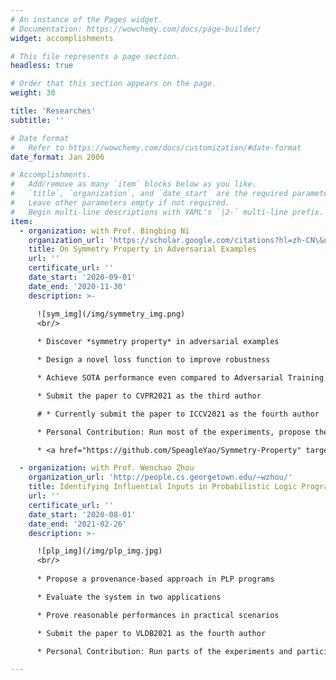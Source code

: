 ```yaml
---
# An instance of the Pages widget.
# Documentation: https://wowchemy.com/docs/page-builder/
widget: accomplishments

# This file represents a page section.
headless: true

# Order that this section appears on the page.
weight: 30

title: 'Researches'
subtitle: ''

# Date format
#   Refer to https://wowchemy.com/docs/customization/#date-format
date_format: Jan 2006

# Accomplishments.
#   Add/remove as many `item` blocks below as you like.
#   `title`, `organization`, and `date_start` are the required parameters.
#   Leave other parameters empty if not required.
#   Begin multi-line descriptions with YAML's `|2-` multi-line prefix.
item:
  - organization: with Prof. Bingbing Ni
    organization_url: 'https://scholar.google.com/citations?hl=zh-CN\&user=eUbmKwYAAAAJ'
    title: On Symmetry Property in Adversarial Examples
    url: ''
    certificate_url: ''
    date_start: '2020-09-01'
    date_end: '2020-11-30'
    description: >-

      ![sym_img](/img/symmetry_img.png)
      <br/>
      
      * Discover *symmetry property* in adversarial examples

      * Design a novel loss function to improve robustness

      * Achieve SOTA performance even compared to Adversarial Training

      * Submit the paper to CVPR2021 as the third author

      # * Currently submit the paper to ICCV2021 as the fourth author

      * Personal Contribution: Run most of the experiments, propose the final version of the loss function, and participate in paper writing

      * <a href="https://github.com/SpeagleYao/Symmetry-Property" target="_blank">Open Source Code</a> on GitHub

  - organization: with Prof. Wenchao Zhou
    organization_url: 'http://people.cs.georgetown.edu/~wzhou/'
    title: Identifying Influential Inputs in Probabilistic Logic Programming
    url: ''
    certificate_url: ''
    date_start: '2020-08-01'
    date_end: '2021-02-26'
    description: >-

      ![plp_img](/img/plp_img.jpg)
      <br/>
      
      * Propose a provenance-based approach in PLP programs

      * Evaluate the system in two applications

      * Prove reasonable performances in practical scenarios

      * Submit the paper to VLDB2021 as the fourth author

      * Personal Contribution: Run parts of the experiments and participate in paper revising

---
```

